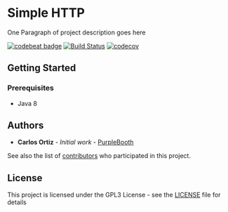 # Simple HTTP

One Paragraph of project description goes here

[![codebeat badge](https://codebeat.co/badges/dc8a4180-51f1-4140-a131-75e85c5d1365)](https://codebeat.co/projects/github-com-cortiz-chonete-develop)
[![Build Status](https://travis-ci.org/cortiz/chonete.svg?branch=develop)](https://travis-ci.org/cortiz/chonete)
[![codecov](https://codecov.io/gh/cortiz/chonete/branch/develop/graph/badge.svg)](https://codecov.io/gh/cortiz/chonete)

## Getting Started


### Prerequisites

* Java 8

## Authors

* **Carlos Ortiz** - *Initial work* - [PurpleBooth](https://github.com/cortiz)

See also the list of [contributors](https://github.com/cortiz/chonete/contributors) who participated in this project.

## License

This project is licensed under the GPL3 License - see the [LICENSE](LICENSE) file for details
